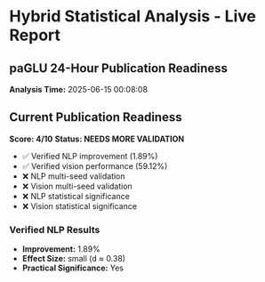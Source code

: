 # Hybrid Statistical Analysis - Live Report
## paGLU 24-Hour Publication Readiness

**Analysis Time:** 2025-06-15 00:08:08

## Current Publication Readiness

**Score: 4/10**
**Status: NEEDS MORE VALIDATION**

- ✅ Verified NLP improvement (1.89%)
- ✅ Verified vision performance (59.12%)
- ❌ NLP multi-seed validation
- ❌ Vision multi-seed validation
- ❌ NLP statistical significance
- ❌ Vision statistical significance

### Verified NLP Results
- **Improvement:** 1.89%
- **Effect Size:** small (d ≈ 0.38)
- **Practical Significance:** Yes
